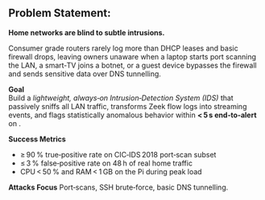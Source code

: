 
## Problem Statement: 

**Home networks are blind to subtle intrusions.**

Consumer grade routers rarely log more than DHCP leases and basic firewall drops, leaving owners unaware when a laptop starts port scanning the LAN, a smart‑TV joins a botnet, or a guest device bypasses the firewall and sends sensitive data over DNS tunnelling.

**Goal**  
Build a _lightweight, always‑on Intrusion‑Detection System (IDS)_
that passively sniffs all LAN traffic, transforms Zeek flow logs
into streaming events, and flags statistically anomalous behavior
within **\< 5 s end‑to‑alert** on .

**Success Metrics**  
* ≥ 90 % true‑positive rate on CIC‑IDS 2018 port‑scan subset  
* ≤ 3 % false‑positive rate on 48 h of real home traffic  
* CPU \< 50 % and RAM \< 1 GB on the Pi during peak load

**Attacks Focus**
Port‑scans, SSH brute‑force, basic DNS tunnelling.